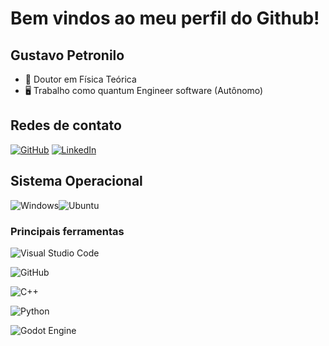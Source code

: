 # Bem vindos ao meu perfil do Github!

## Gustavo Petronilo

<div>

- 📓 Doutor em Física Teórica
- 🖥️ Trabalho como quantum Engineer software (Autônomo)

</div>

<h2>Redes de contato</h2>

[![GitHub](https://img.shields.io/badge/GitHub-100000?style=for-the-badge&logo=github&logoColor=white)](https://github.com/GustavoPetronilo)
[![LinkedIn](https://img.shields.io/badge/LinkedIn-0077B5?style=for-the-badge&logo=linkedin&logoColor=white)](https://www.linkedin.com/in/gustavo-petronilo/)

<h2>Sistema Operacional</h2>

![Windows](https://img.shields.io/badge/Windows-000?style=for-the-badge&logo=windows&logoColor=2CA5E0)![Ubuntu](https://img.shields.io/badge/Ubuntu-35495E?style=for-the-badge&logo=ubuntu&logoColor=2CA5E0)

### Principais ferramentas

![Visual Studio Code](https://img.shields.io/badge/Visual%20Studio%20Code-0078d7.svg?style=for-the-badge&logo=visual-studio-code&logoColor=white)

![GitHub](https://img.shields.io/badge/github-%23121011.svg?style=for-the-badge&logo=github&logoColor=white)

![C++](https://img.shields.io/badge/C++-0078d7.svg?style=for-the-badge&logo=cplusplus&logoColor=white)

![Python](https://img.shields.io/badge/Python-000?style=for-the-badge&logo=python&logoColor=white)

![Godot Engine](https://img.shields.io/badge/GODOT-%23FFFFFF.svg?style=for-the-badge&logo=godot-engine)



<div> 

</div>

